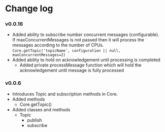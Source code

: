 # Change log

### v0.0.16
- Added ability to subscribe number concurrent messages (configurable). If maxConcurrentMessages is not passed then it will process the messages according to the number of CPUs.
  `Core.getTopic('topicName', configuration || null, maxConcurrentMessages=2)`
- Added ability to hold on acknowledgement until processing is completed
  - Added private processMessage function which will hold the acknowledgement until message is fully processed
    

### v0.0.6
- Introduces Topic and subscription methods in Core.
- Added methods
    - Core.getTopic()
- Added classes and methods
    - Topic
        - publish
        - subscribe